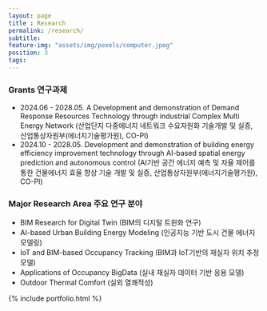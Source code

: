```yaml
---
layout: page
title : Research
permalink: /research/
subtitle:
feature-img: "assets/img/pexels/computer.jpeg"
position: 3
tags:
---
```


### Grants 연구과제
* 2024.06 - 2028.05. A Development and demonstration of Demand Response Resources Technology through industrial Complex Multi Energy Network (산업단지 다중에너지 네트워크 수요자원화 기술개발 및 실증, 산업통상자원부(에너지기술평가원), CO-PI)
* 2024.10 - 2028.05. Development and demonstration of building energy efficiency improvement technology through AI-based spatial energy prediction and autonomous control (AI기반 공간 에너지 예측 및 자율 제어를 통한 건물에너지 효율 향상 기술 개발 및 실증, 산업통상자원부(에너지기술평가원), CO-PI)


### Major Research Area 주요 연구 분야
* BIM Research for Digital Twin (BIM의 디지털 트윈화 연구)
* AI-based Urban Building Energy Modeling (인공지능 기반 도시 건물 에너지 모델링)
* IoT and BIM-based Occupancy Tracking (BIM과 IoT기반의 재실자 위치 추정 모델)
* Applications of Occupancy BigData (실내 재실자 데이터 기반 응용 모델)
* Outdoor Thermal Comfort (실외 열쾌적성)



{% include portfolio.html %}
